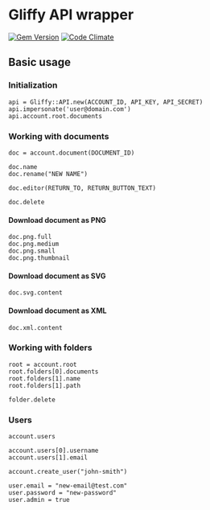 Gliffy API wrapper
==================

[![Gem Version](https://badge.fury.io/rb/gliffy.png)](http://badge.fury.io/rb/gliffy)
[![Code Climate](https://codeclimate.com/github/bkon/gliffy.png)](https://codeclimate.com/github/bkon/gliffy)

Basic usage
-----------

### Initialization

    api = Gliffy::API.new(ACCOUNT_ID, API_KEY, API_SECRET)
    api.impersonate('user@domain.com')
    api.account.root.documents

### Working with documents

    doc = account.document(DOCUMENT_ID)

    doc.name
    doc.rename("NEW NAME")

    doc.editor(RETURN_TO, RETURN_BUTTON_TEXT)

    doc.delete

#### Download document as PNG

    doc.png.full
    doc.png.medium
    doc.png.small
    doc.png.thumbnail

#### Download document as SVG

    doc.svg.content

#### Download document as XML

    doc.xml.content

### Working with folders

    root = account.root
    root.folders[0].documents
    root.folders[1].name
    root.folders[1].path

    folder.delete

### Users

    account.users

    account.users[0].username
    account.users[1].email

    account.create_user("john-smith")

    user.email = "new-email@test.com"
    user.password = "new-password"
    user.admin = true
